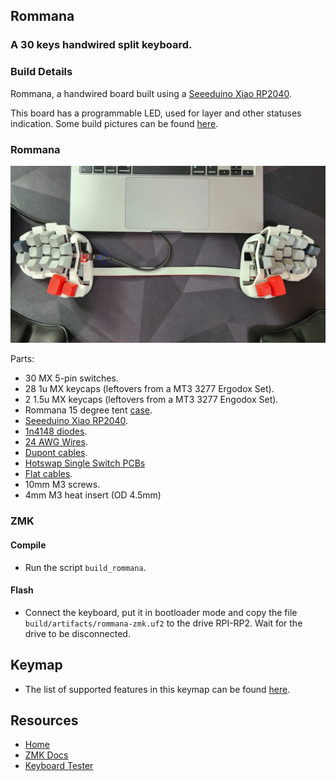 ## Rommana
### A 30 keys handwired split keyboard.

### Build Details

Rommana, a handwired board built using a [Seeeduino Xiao RP2040](https://pt.aliexpress.com/item/4000131085893.html).

This board has a programmable LED, used for layer and other statuses indication.
Some build pictures can be found [here](../../../../../../docs/builds/rommana.md).

### Rommana
![img](../../../../../../../img/rommana/rommana.jpeg)

Parts:
- 30 MX 5-pin switches.
- 28 1u MX keycaps (leftovers from a MT3 3277 Ergodox Set).
- 2 1.5u MX keycaps (leftovers from a MT3 3277 Engodox Set).
- Rommana 15 degree tent [case](https://github.com/AlaaSaadAbdo/Rommana).
- [Seeeduino Xiao RP2040](https://aliexpress.com/item/4000131085893.html).
- [1n4148 diodes](https://aliexpress.com/item/1005003540554760.html).
- [24 AWG Wires](https://aliexpress.com/item/32904950428.html).
- [Dupont cables](https://aliexpress.com/item/1005004155181609.html).
- [Hotswap Single Switch PCBs](https://keycapsss.com/keyboard-parts/pcbs/173/mxledbit-single-switch-pcb-mx-choc-hot-swap-socket?c=14) 
- [Flat cables](https://www.aliexpress.com/item/1005003277577555.html).
- 10mm M3 screws.
- 4mm M3 heat insert (OD 4.5mm)
  
### ZMK

#### Compile

- Run the script `build_rommana`.

#### Flash

- Connect the keyboard, put it in bootloader mode and copy the file `build/artifacts/rommana-zmk.uf2` to the drive RPI-RP2. Wait for the drive to be disconnected.

## Keymap

- The list of supported features in this keymap can be found [here](../../../../../readme.md).

## Resources

- [Home](https://github.com/rafaelromao/keyboards)
- [ZMK Docs](https://zmk.dev/docs)
- [Keyboard Tester](https://config.qmk.fm/#/test)

